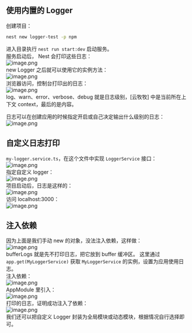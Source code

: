 ## 使用内置的 Logger
创建项目：
```bash
nest new logger-test -p npm
```
进入目录执行 `nest run start:dev` 启动服务。<br />服务启动后， Nest 会打印这些日志：<br />![image.png](https://cdn.nlark.com/yuque/0/2024/png/21596389/1707752084013-367f46d3-0bf3-4824-8094-bfd5336d01fa.png#averageHue=%23363532&clientId=u1661066d-fbf2-4&from=paste&height=86&id=u2bd81f8d&originHeight=172&originWidth=1478&originalType=binary&ratio=2&rotation=0&showTitle=false&size=74028&status=done&style=none&taskId=u9311c362-1794-40a0-b017-a8e82088392&title=&width=739)<br />new Logger 之后就可以使用它的实例方法：<br />![image.png](https://cdn.nlark.com/yuque/0/2024/png/21596389/1707752504297-b0b7afd3-7c6c-4aed-95dc-d8698ae13caf.png#averageHue=%23332f2b&clientId=u1661066d-fbf2-4&from=paste&height=446&id=u8fbe2a3f&originHeight=892&originWidth=1190&originalType=binary&ratio=2&rotation=0&showTitle=false&size=157140&status=done&style=none&taskId=ue1e34419-9cf2-444b-82ac-a4049c5ffc8&title=&width=595)<br />浏览器访问，控制台打印出的日志：<br />![image.png](https://cdn.nlark.com/yuque/0/2024/png/21596389/1707753355753-d0e270dc-96dc-4b86-81ed-5eef079c937b.png#averageHue=%23403c37&clientId=u1661066d-fbf2-4&from=paste&height=72&id=ub746271f&originHeight=144&originWidth=1118&originalType=binary&ratio=2&rotation=0&showTitle=false&size=59613&status=done&style=none&taskId=ua034b8f7-29b9-4306-ae13-3d5ae4cfb25&title=&width=559)<br />log、warn、error、verbose、debug 就是日志级别，[云牧牧] 中是当前所在上下文 context，最后的是内容。

日志可以在创建应用的时候指定开启或自己决定输出什么级别的日志：<br />![image.png](https://cdn.nlark.com/yuque/0/2023/png/21596389/1687142262087-53060469-c614-4d58-b104-9c5d99a395f0.png#averageHue=%232f2d2b&clientId=u56a213d5-3f0a-4&from=paste&height=219&id=uee5525e4&originHeight=308&originWidth=597&originalType=binary&ratio=1.25&rotation=0&showTitle=false&size=36158&status=done&style=none&taskId=u38b843e8-3493-48d6-a6ec-84b0e296cf1&title=&width=423.6000061035156)

## 自定义日志打印
`my-logger.service.ts`，在这个文件中实现 `LoggerService` 接口：<br />![image.png](https://cdn.nlark.com/yuque/0/2024/png/21596389/1707821595735-8a330216-0a5a-43d1-acbe-4c9c11dfd2ac.png#averageHue=%232d2c2b&clientId=u98e418ad-a92f-4&from=paste&height=523&id=u604c995e&originHeight=1446&originWidth=1688&originalType=binary&ratio=2&rotation=0&showTitle=false&size=289507&status=done&style=none&taskId=uaa2fc44b-6d88-4933-908c-dec22d06307&title=&width=611)<br />指定自定义 logger：<br />![image.png](https://cdn.nlark.com/yuque/0/2024/png/21596389/1707821735210-24523e17-4bd9-4b0a-8487-f87451fa44f1.png#averageHue=%2334302c&clientId=uca7c9fb3-25d8-4&from=paste&height=178&id=ubfe9f110&originHeight=356&originWidth=1064&originalType=binary&ratio=2&rotation=0&showTitle=false&size=59009&status=done&style=none&taskId=u0ed1612d-1726-44aa-a7ee-2669b6871d4&title=&width=532)<br />项目启动后，日志是这样的：<br />![image.png](https://cdn.nlark.com/yuque/0/2024/png/21596389/1707821777851-12947f11-42d2-4707-83da-28e319a39a0e.png#averageHue=%23404040&clientId=uca7c9fb3-25d8-4&from=paste&height=86&id=uf9081aab&originHeight=172&originWidth=902&originalType=binary&ratio=2&rotation=0&showTitle=false&size=32813&status=done&style=none&taskId=u03b53a9a-763b-4a20-92ea-905aaa1035d&title=&width=451)<br />访问 localhost:3000：<br />![image.png](https://cdn.nlark.com/yuque/0/2024/png/21596389/1707821798296-abf5f2b5-3924-4205-a4fc-11dc76881e5a.png#averageHue=%23414141&clientId=uca7c9fb3-25d8-4&from=paste&height=79&id=u40fa4f99&originHeight=158&originWidth=768&originalType=binary&ratio=2&rotation=0&showTitle=false&size=31074&status=done&style=none&taskId=u8597be4a-9fbf-401d-837b-f20c4ce8d02&title=&width=384)

## 注入依赖
因为上面是我们手动 new 的对象，没法注入依赖，这样做：<br />![image.png](https://cdn.nlark.com/yuque/0/2024/png/21596389/1707822864624-b19704a6-d37f-46be-9440-ab6e377b4c46.png#averageHue=%23322f2c&clientId=uca7c9fb3-25d8-4&from=paste&height=282&id=u5c8e2a96&originHeight=564&originWidth=1064&originalType=binary&ratio=2&rotation=0&showTitle=false&size=80000&status=done&style=none&taskId=ue257230c-2bb8-49c7-b57b-13524e9c85b&title=&width=532)<br />bufferLogs 就是先不打印日志，把它放到 buffer 缓冲区。 这里通过 `app.get(MyLoggerService)` 获取 `MyLoggerService` 的实例，设置为应用使用日志。<br />注入依赖：<br />![image.png](https://cdn.nlark.com/yuque/0/2024/png/21596389/1707823031250-7c12778d-cc63-49c9-b474-9fb27ca88582.png#averageHue=%23302d2b&clientId=uca7c9fb3-25d8-4&from=paste&height=387&id=u96aec639&originHeight=774&originWidth=1460&originalType=binary&ratio=2&rotation=0&showTitle=false&size=151069&status=done&style=none&taskId=u035fb69b-dc6a-4e9a-a2b0-3826f834689&title=&width=730)<br />AppModule 里引入：<br />![image.png](https://cdn.nlark.com/yuque/0/2024/png/21596389/1707823077702-67f94256-5182-4824-ab43-535b2f4a250d.png#averageHue=%232f2d2b&clientId=uca7c9fb3-25d8-4&from=paste&height=156&id=u4366b06c&originHeight=312&originWidth=896&originalType=binary&ratio=2&rotation=0&showTitle=false&size=45155&status=done&style=none&taskId=uee887705-7088-4b82-b1bb-bf2cdd095d2&title=&width=448)<br />打印的日志，证明成功注入了依赖：<br />![image.png](https://cdn.nlark.com/yuque/0/2024/png/21596389/1707822761669-5d777bd7-4a11-43da-8758-c0a97923459b.png#averageHue=%233e3b3a&clientId=uca7c9fb3-25d8-4&from=paste&height=162&id=u4bb4be29&originHeight=324&originWidth=952&originalType=binary&ratio=2&rotation=0&showTitle=false&size=56376&status=done&style=none&taskId=u76e6dec6-8eed-4b25-9211-b780715d9ca&title=&width=476)<br />我们还可以把自定义 Logger 封装为全局模块或动态模块，根据情况自行选择即可。
